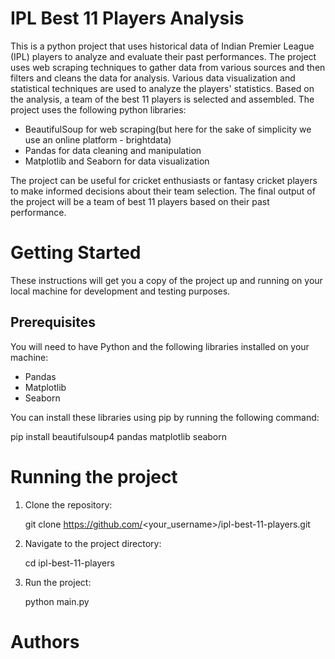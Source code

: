 
# IPL Best 11 Players Analysis

This is a python project that uses historical data of Indian Premier League (IPL) players to analyze and evaluate their past performances. The project uses web scraping techniques to gather data from various sources and then filters and cleans the data for analysis. Various data visualization and statistical techniques are used to analyze the players' statistics. Based on the analysis, a team of the best 11 players is selected and assembled. The project uses the following python libraries:

- BeautifulSoup for web scraping(but here for the sake of simplicity we use an online platform - brightdata)
- Pandas for data cleaning and manipulation
- Matplotlib and Seaborn for data visualization

The project can be useful for cricket enthusiasts or fantasy cricket players to make informed decisions about their team selection. The final output of the project will be a team of best 11 players based on their past performance.

# Getting Started

These instructions will get you a copy of the project up and running on your local machine for development and testing purposes.

## Prerequisites

You will need to have Python and the following libraries installed on your machine:

- Pandas
- Matplotlib
- Seaborn

You can install these libraries using pip by running the following command:

pip install beautifulsoup4 pandas matplotlib seaborn

# Running the project

1. Clone the repository:

    git clone https://github.com/<your_username>/ipl-best-11-players.git

2. Navigate to the project directory:

    cd ipl-best-11-players

3. Run the project:

    python main.py

# Authors

